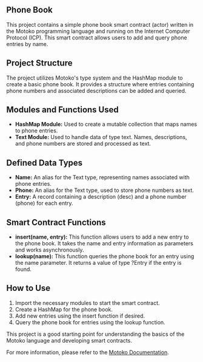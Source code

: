 ## Phone Book

This project contains a simple phone book smart contract (actor) written in the Motoko programming language and running on the Internet Computer Protocol (ICP). This smart contract allows users to add and query phone entries by name.

## Project Structure

The project utilizes Motoko's type system and the HashMap module to create a basic phone book. It provides a structure where entries containing phone numbers and associated descriptions can be added and queried.

## Modules and Functions Used

- **HashMap Module:** Used to create a mutable collection that maps names to phone entries.
- **Text Module:** Used to handle data of type text. Names, descriptions, and phone numbers are stored and processed as text.

## Defined Data Types

- **Name:** An alias for the Text type, representing names associated with phone entries.
- **Phone:** An alias for the Text type, used to store phone numbers as text.
- **Entry:** A record containing a description (desc) and a phone number (phone) for each entry.

## Smart Contract Functions

- **insert(name, entry):** This function allows users to add a new entry to the phone book. It takes the name and entry information as parameters and works asynchronously.
- **lookup(name):** This function queries the phone book for an entry using the name parameter. It returns a value of type ?Entry if the entry is found.

## How to Use

1. Import the necessary modules to start the smart contract.
2. Create a HashMap for the phone book.
3. Add new entries using the insert function if desired.
4. Query the phone book for entries using the lookup function.

This project is a good starting point for understanding the basics of the Motoko language and developing smart contracts.

For more information, please refer to the [Motoko Documentation](https://internetcomputer.org/docs/current/motoko/main/motoko).
